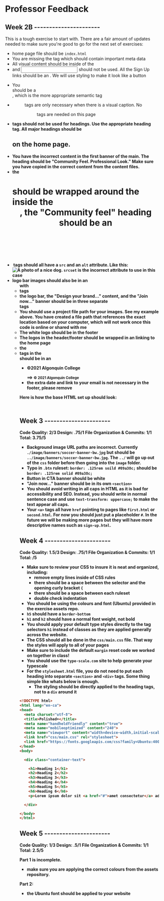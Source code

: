 # Professor Feedback

## Week 2B ----------------------

This is a tough exercise to start with. There are a fair amount of updates needed to make sure you're good to go for the next set of exercises:

- home page file should be `index.html`
- You are missing the <head> tag which should contain important meta data
- All visual content should be inside of the <body>
- <form> and <input> should not be used. All the Sign Up links should be an <a>. We will use styling to make it look like a button
- You <div class="main"> should be a <main>, which is the more appropriate semantic tag
- <figure> tags are only necessary when there is a visual caption. No <figure> tags are needed on this page
- <b> tags should not be used for headings. Use the appropriate heading tag. All major headings should be <h2> on the home page.
- You have the incorrect content in the first banner of the main. The heading should be "Community Feel. Professional Look." Make sure you have copied in the correct content from the content files.
- the <h1> should be wrapped around the <img> inside the <header>, the "Community feel" heading should be an <h2>
- <img> tags should all have a `src` and an `alt` attribute. Like this: <img src="./images/photo-1.jpg" alt="A photo of a nice dog">. `srcset` is the incorrect attribute to use in this case
- logo bar images should also be in an <ul> with <li> tags
- the logo bar, the "Design your brand..." content, and the "Join now..." banner should be in three separate <section> tags
- You should use a project file path for your images. See my example above. You have created a file path that references the exact location based on your computer, which will not work once this code is online or shared with me
- The white logo should be in the footer
- The logos in the header/footer should be wrapped in an <a> linking to the home page
- the <li> tags in the <footer> should be in an <ul>
- <p>©2021 Algonquin College</p> ==> <small>&copy; 2021 Algonquin College</small>
- the extra date and link to your email is not necessary in the footer, please remove


Here is how the base HTML set up should look:

<!DOCTYPE html>
<html lang="en">
<head>
    <meta charset="UTF-8">
    <meta http-equiv="X-UA-Compatible" content="IE=edge">
    <meta name="viewport" content="width=device-width, initial-scale=1.0">
    <title>Po\/lished+</title>
</head>
<body>
    <header>
        <!-- nav content -->
    </header>
    <main>
        <!-- page content -->
    </main>
    <footer>
        <!-- outro content -->
    </footer>
</body>
</html>


## Week 3 ----------------------

Code Quality: 2/3
Design: .75/1
File Organization & Commits: 1/1
Total: 3.75/5

- Background image URL paths are incorrect. Currently `./image/banners/soccer-banner-bw.jpg` but should be `../image/banners/soccer-banner-bw.jpg`. The `../` will go up out of the `css` folder before then going into the `image` folder.
- Typo in `.btn` ruleset: `border: .125rem soild #09a38c;` should be `border: .125rem solid #09a38c;`
- Button in CTA banner should be white
- "Join now..." banner should be in its own `<section>`
- You should avoid writing in all caps in HTML as it is bad for accessibility and SEO. Instead, you should write in normal sentence case and use `text-transform: uppercase;` to make the text appear all caps.
- Your `<a>` tags all have `href` pointing to pages like `first.html` or `second.html`. For now you should just put a placeholder `#`. In the future we will be making more pages but they will have more descriptive names such as `sign-up.html`.

## Week 4 ----------------------

Code Quality: 1.5/3
Design: .75/1
File Organization & Commits: 1/1
Total: /5

- Make sure to review your CSS to insure it is neat and organized, including:
  - remove empty lines inside of CSS rules
  - there should be a space between the selector and the opening curly bracket `{`
  - there should be a space between each ruleset
  - double check indentation
- You should be using the colours and font (Ubuntu) provided in the exercise assets repo.
- `h5` should have a `border-bottom`
- `h1` and `h2` should have a normal font weight, not bold
- You should apply your default type styles directly to the tag selectors `h1` instead of classes as they are applied generally across the website.
- The CSS should all be done in the `css/main.css` file. That way the styles will apply to all of your pages
- Make sure to include the default `margin` reset code we worked on together in class!
- You should use the `type-scale.com` site to help generate your typescale
- For the `stylesheet.html` file, you do not need to put each heading into separate `<section>` and `<div>` tags. Some thing simple like whats below is enough.
  - The styling should be directly applied to the heading tags, not to a `div` around it

```html
<!DOCTYPE html>
<html lang="en-ca">
<head>
  <meta charset="utf-8">
  <title>Polished+</title>
  <meta name="handheldfriendly" content="true">
  <meta name="mobileoptimized" content="240">
  <meta name="viewport" content="width=device-width,initial-scale=1">
  <link href="css/main.css" rel="stylesheet">
  <link href="https://fonts.googleapis.com/css?family=Ubuntu:400,400i,700" rel="stylesheet">
</head>
<body>

  <div class="container-text">

    <h1>Heading 1</h1>
    <h2>Heading 2</h2>
    <h3>Heading 3</h3>
    <h4>Heading 4</h4>
    <h5>Heading 5</h5>
    <h6>Heading 6</h6>
    <p>Lorem ipsum dolor sit <a href="#">amet consectetur</a> adipisicing elit. In blanditiis a dolor quasi illo eius pariatur saepe quibusdam quisquam mollitia libero amet neque velit nisi aspernatur, tempora eos. Modi, odio?</p>

  </div>

</body>
</html>
```

## Week 5 ----------------------

Code Quality: 1/3
Design: .5/1
File Organization & Commits: 1/1
Total: 2.5/5

Part 1 is incomplete.

- make sure you are applying the correct colours from the assets repository.

Part 2: 
- the Ubuntu font should be applied to your website
